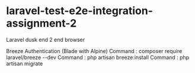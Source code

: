 # laravel-test-e2e-integration-assignment-2
Laravel dusk end 2 end browser


Breeze Authentication (Blade with Alpine)
Command : composer require laravel/breeze --dev 
Command : php artisan breeze:install
Command : php artisan migrate